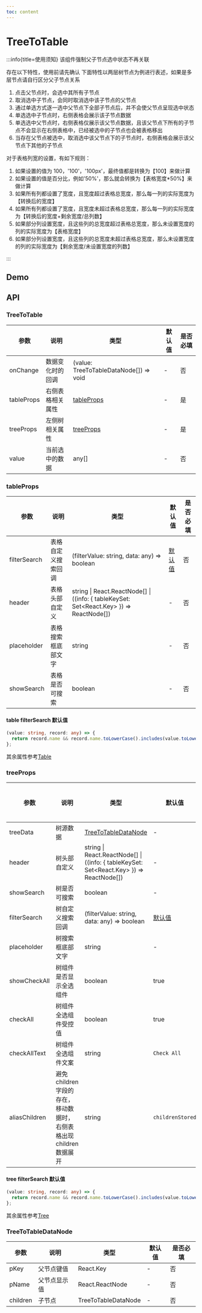 ```yaml
---
toc: content
---
```


# TreeToTable

:::info{title=使用须知}
该组件强制父子节点选中状态不再关联

存在以下特性，使用前请先确认
下面特性以两层树节点为例进行表述，如果是多层节点请自行区分父子节点关系

1. 点击父节点时，会选中其所有子节点
2. 取消选中子节点，会同时取消选中该子节点的父节点
3. 通过单选方式逐一选中父节点下全部子节点后，并不会使父节点呈现选中状态
4. 单选选中子节点时，右侧表格会展示该子节点数据
5. 单选选中父节点时，右侧表格仅展示该父节点数据，且该父节点下所有的子节点不会显示在右侧表格中，已经被选中的子节点也会被表格移出
6. 当存在父节点被选中，取消选中该父节点下的子节点时，右侧表格会展示该父节点下其他的子节点

对于表格列宽的设置，有如下规则：

1. 如果设置的值为 100，'100'，'100px'，最终值都是转换为【100】来做计算
2. 如果设置的值是百分比，例如'50%'，那么就会转换为【表格宽度\*50%】来做计算
3. 如果所有列都设置了宽度，且宽度超过表格总宽度，那么每一列的实际宽度为【转换后的宽度】
4. 如果所有列都设置了宽度，且宽度未超过表格总宽度，那么每一列的实际宽度为【转换后的宽度+剩余宽度/总列数】
5. 如果部分列设置宽度，且这些列的总宽度超过表格总宽度，那么未设置宽度的列的实际宽度为【表格宽度】
6. 如果部分列设置宽度，且这些列的总宽度未超过表格总宽度，那么未设置宽度的列的实际宽度为【剩余宽度/未设置宽度的列数】

:::

## Demo

<code src='./demos/one-level.tsx' title='一层数据' description='一层数据的使用'></code>
<code src='./demos/two-level.tsx' title='两层数据' description='两层数据的使用'></code>
<code src='./demos/mutiple-level.tsx' title='多层数据' description='目前支持两层及两层以上数据的展示'></code>
<code src='./demos/asset/index.tsx' title='资产场景' description='在Form表单中的展示'></code>
<code src='./demos/identity/index.tsx' title='身份场景' description='在Form表单中的展示'></code>

## API

### TreeToTable

| 参数       | 说明             | 类型                                   | 默认值 | 是否必填 |
| ---------- | ---------------- | -------------------------------------- | ------ | -------- |
| onChange   | 数据变化时的回调 | (value: TreeToTableDataNode[]) => void | -      | 否       |
| tableProps | 右侧表格相关属性 | [tableProps](#tableProps)              | -      | 是       |
| treeProps  | 左侧树相关属性   | [treeProps](#treeProps)                | -      | 是       |
| value      | 当前选中的数据   | any[]                                  | -      | 否       |

### tableProps

| 参数         | 说明               | 类型                                                                                    | 默认值                               | 是否必填 |
| ------------ | ------------------ | --------------------------------------------------------------------------------------- | ------------------------------------ | -------- |
| filterSearch | 表格自定义搜索回调 | (filterValue: string, data: any) => boolean                                             | [默认值](#table-filtersearch-默认值) | 否       |
| header       | 表格头部自定义     | string \| React.ReactNode[] \| ((info: { tableKeySet: Set<React.Key> }) => ReactNode[]) | -                                    | 否       |
| placeholder  | 表格搜索框底部文字 | string                                                                                  | -                                    | 否       |
| showSearch   | 表格是否可搜索     | boolean                                                                                 | -                                    | 否       |

#### table filterSearch 默认值

```ts
(value: string, record: any) => {
  return record.name && record.name.toLowerCase().includes(value.toLowerCase());
};
```

其余属性参考[Table](https://4x-ant-design.antgroup.com/components/table-cn/#Table)

### treeProps

| 参数          | 说明                                                                 | 类型                                                                                    | 默认值                              | 是否必填 |
| ------------- | -------------------------------------------------------------------- | --------------------------------------------------------------------------------------- | ----------------------------------- | -------- |
| treeData      | 树源数据                                                             | [TreeToTableDataNode](#TreeToTableDataNode)                                             | -                                   | 是       |
| header        | 树头部自定义                                                         | string \| React.ReactNode[] \| ((info: { tableKeySet: Set<React.Key> }) => ReactNode[]) | -                                   | 否       |
| showSearch    | 树是否可搜索                                                         | boolean                                                                                 | -                                   | 否       |
| filterSearch  | 树自定义搜索回调                                                     | (filterValue: string, data: any) => boolean                                             | [默认值](#tree-filtersearch-默认值) | 否       |
| placeholder   | 树搜索框底部文字                                                     | string                                                                                  | -                                   | 否       |
| showCheckAll  | 树组件是否显示全选组件                                               | boolean                                                                                 | true                                | 否       |
| checkAll      | 树组件全选组件受控值                                                 | boolean                                                                                 | true                                | 否       |
| checkAllText  | 树组件全选组件文案                                                   | string                                                                                  | `Check All`                         | 否       |
| aliasChildren | 避免 children 字段的存在，移动数据时，右侧表格出现 children 数据展开 | string                                                                                  | `childrenStored`                    | 否       |

#### tree filterSearch 默认值

```ts
(value: string, record: any) => {
  return record.name && record.name.toLowerCase().includes(value.toLowerCase());
};
```

其余属性参考[Tree](https://4x-ant-design.antgroup.com/components/tree-cn/#Tree-props)

### TreeToTableDataNode

| 参数     | 说明         | 类型                | 默认值 | 是否必填 |
| -------- | ------------ | ------------------- | ------ | -------- |
| pKey     | 父节点键值   | React.Key           | -      | 否       |
| pName    | 父节点显示值 | React.ReactNode     | -      | 否       |
| children | 子节点       | TreeToTableDataNode | -      | 否       |
